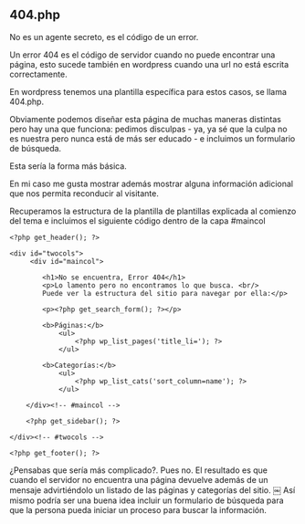 ## 404.php ##

No es un agente secreto, es el código de un error.

Un error 404 es el código de servidor cuando no puede encontrar una página, esto sucede también en wordpress cuando una url no está escrita correctamente.

En wordpress tenemos una plantilla específica para estos casos, se llama 404.php.

Obviamente podemos diseñar esta página de muchas maneras distintas pero hay una que funciona: pedimos disculpas - ya, ya sé que la culpa no es nuestra pero nunca está de más ser educado - e incluimos un formulario de búsqueda.

Esta sería la forma más básica.

En mi caso me gusta mostrar además mostrar alguna información adicional que nos permita reconducir al visitante.

Recuperamos la estructura de la plantilla de plantillas explicada al comienzo del tema e incluimos el siguiente código dentro de la capa #maincol

```
<?php get_header(); ?>
 
<div id="twocols"> 
	 <div id="maincol">
 
        <h1>No se encuentra, Error 404</h1>
		<p>Lo lamento pero no encontramos lo que busca. <br/>
		Puede ver la estructura del sitio para navegar por ella:</p>
 
		<p><?php get_search_form(); ?></p>
 
		<b>Páginas:</b>
			<ul>
				<?php wp_list_pages('title_li='); ?>
			</ul>
 
		<b>Categorías:</b>
			<ul>
				<?php wp_list_cats('sort_column=name'); ?>
			</ul>       
 
	</div><!-- #maincol -->       
 
	<?php get_sidebar(); ?> 
 
</div><!-- #twocols -->
 
<?php get_footer(); ?>
```

¿Pensabas que sería más complicado?. Pues no. El resultado es que cuando el servidor no encuentra una página devuelve además de un mensaje advirtiéndolo un listado de las páginas y categorías del sitio.
￼
Así mismo podría ser una buena idea incluir un formulario de búsqueda para que la persona pueda iniciar un proceso para buscar la información.